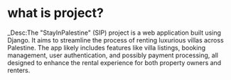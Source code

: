 # what is project? 
_Desc:The "StayInPalestine" (SIP) project is a web application built using Django. It aims to streamline the process of renting luxurious villas across Palestine. The app likely includes features like villa listings, booking management, user authentication, and possibly payment processing, all designed to enhance the rental experience for both property owners and renters.
